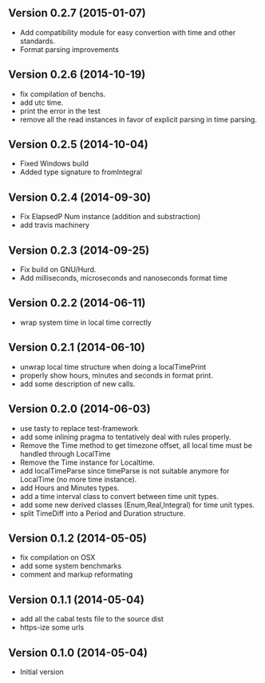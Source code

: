 ## Version 0.2.7 (2015-01-07)

- Add compatibility module for easy convertion with time and other standards.
- Format parsing improvements

## Version 0.2.6 (2014-10-19)

- fix compilation of benchs.
- add utc time.
- print the error in the test
- remove all the read instances in favor of explicit parsing in time parsing.

## Version 0.2.5 (2014-10-04)

- Fixed Windows build
- Added type signature to fromIntegral

## Version 0.2.4 (2014-09-30)

- Fix ElapsedP Num instance (addition and substraction)
- add travis machinery

## Version 0.2.3 (2014-09-25)

- Fix build on GNU/Hurd.
- Add milliseconds, microseconds and nanoseconds format time

## Version 0.2.2 (2014-06-11)

- wrap system time in local time correctly

## Version 0.2.1 (2014-06-10)

- unwrap local time structure when doing a localTimePrint
- properly show hours, minutes and seconds in format print.
- add some description of new calls.

## Version 0.2.0 (2014-06-03)

- use tasty to replace test-framework
- add some inlining pragma to tentatively deal with rules properly.
- Remove the Time method to get timezone offset, all local time must be handled
  through LocalTime
- Remove the Time instance for Localtime.
- add localTimeParse since timeParse is not suitable anymore for LocalTime (no
  more time instance).
- add Hours and Minutes types.
- add a time interval class to convert between time unit types.
- add some new derived classes (Enum,Real,Integral) for time unit types.
- split TimeDiff into a Period and Duration structure.

## Version 0.1.2 (2014-05-05)

- fix compilation on OSX
- add some system benchmarks
- comment and markup reformating

## Version 0.1.1 (2014-05-04)

- add all the cabal tests file to the source dist
- https-ize some urls

## Version 0.1.0 (2014-05-04)

- Initial version
